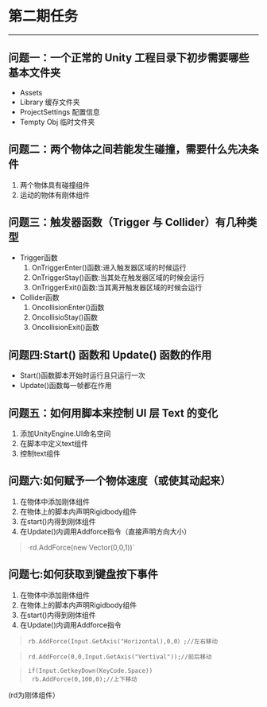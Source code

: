 # 第二期任务
****
## 问题一：一个正常的 Unity 工程目录下初步需要哪些基本文件夹
+ Assets
+ Library 缓存文件夹
+ ProjectSettings 配置信息
+ Tempty Obj 临时文件夹
## 问题二：两个物体之间若能发生碰撞，需要什么先决条件
1. 两个物体具有碰撞组件
2. 运动的物体有刚体组件
## 问题三：触发器函数（Trigger 与 Collider）有几种类型
+ Trigger函数
   1. OnTriggerEnter()函数:进入触发器区域的时候运行
   2. OnTriggerStay()函数:当其处在触发器区域的时候会运行
   3. OnTriggerExit()函数:当其离开触发器区域的时候会运行
+ Collider函数
   1. OncollisionEnter()函数
   2. OncollisioStay()函数
   3. OncollisionExit()函数
## 问题四:Start() 函数和 Update() 函数的作用
+ Start()函数脚本开始时运行且只运行一次
+ Update()函数每一帧都在作用
## 问题五：如何用脚本来控制 UI 层 Text 的变化
1. 添加UnityEngine.UI命名空间
2. 在脚本中定义text组件
3. 控制text组件
## 问题六:如何赋予一个物体速度（或使其动起来）
1. 在物体中添加刚体组件
2. 在物体上的脚本内声明Rigidbody组件
3. 在start()内得到刚体组件
4. 在Update()内调用Addforce指令（直接声明方向大小）

>·rd.AddForce(new Vector(0,0,1))`
## 问题七:如何获取到键盘按下事件
1. 在物体中添加刚体组件
2. 在物体上的脚本内声明Rigidbody组件
3. 在start()内得到刚体组件
4. 在Update()内调用Addforce指令

>`rb.AddForce(Input.GetAxis("Horizontal),0,0）;//左右移动`

>`rd.AddForce(0,0,Input.GetAxis("Vertival"));//前后移动`

>```
>if(Input.GetkeyDown(KeyCode.Space))
>  rb.AddForce(0,100,0);//上下移动
>```
(rd为刚体组件）
